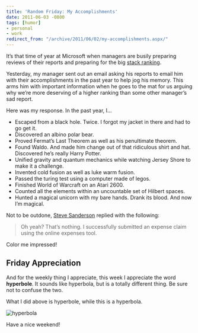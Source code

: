 ```yaml
---
title: 'Random Friday: My Accomplishments'
date: 2011-06-03 -0800
tags: [humor]
- personal
- work
redirect_from: "/archive/2011/06/02/my-accomplishments.aspx/"
---
```


It’s that time of year at Microsoft when managers are busily preparing
reviews of their reports and preparing for the big [stack
ranking](http://minimsft.blogspot.com/2005/06/microsofts-30-or-how-i-learned-to-stop.html "Stack Ranking").

Yesterday, my manager sent out an email asking his reports to email him
with their accomplishments in the past year to help jog his memory. This
arms him with important information when he goes to the mat for us
arguing why we’re more deserving of a higher ranking than some other
manager’s sad report.

Here was my response. In the past year, I…

-   Escaped from a black hole. Twice. I forgot my jacket in there and
    had to go get it.
-   Discovered an albino polar bear.
-   Proved Fermat’s Last Theorem as well as his penultimate theorem.
-   Found Waldo. And made him change out of that ridiculous shirt and
    hat. Discovered he’s really Harry Potter.
-   Unified gravity and quantum mechanics while watching Jersey Shore to
    make it a challenge.
-   Invented cold fusion as well as luke warm fusion.
-   Passed the turing test using a computer made of legos.
-   Finished World of Warcraft on an Atari 2600.
-   Counted all the elements within an uncountable set of Hilbert
    spaces.
-   Hunted a magical unicorn with my bare hands. Drank its blood. And
    now I’m magical.

Not to be outdone, [Steve
Sanderson](http://blog.stevensanderson.com/ "Steve Sanderson's Blog")
replied with the following:

> Oh yeah? That’s nothing. I successfully submitted an expense claim
> using the online expenses tool.

Color me impressed!

Friday Appreciation
-------------------

And for the weekly thing I appreciate, this week I appreciate the word
**hyperbole**. It sounds like hyperbola, but is a totally different
thing. Be sure not to confuse the two.

What I did above is hyperbole, while this is a hyperbola.

![hyperbola](https://haacked.com/images/haacked_com/WindowsLiveWriter/My-Accomplishments_E6D3/hyperbola_3.png "hyperbola")

Have a nice weekend!

